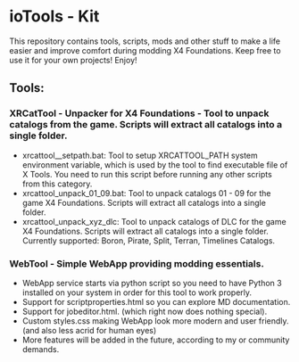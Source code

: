 # ioTools - Kit

This repository contains tools, scripts, mods and other stuff to make a life easier and improve comfort during modding X4 Foundations. Keep free to use it for your own projects! Enjoy!

## Tools:

### XRCatTool - Unpacker for X4 Foundations - Tool to unpack catalogs from the game. Scripts will extract all catalogs into a single folder.

- xrcattool__setpath.bat: Tool to setup XRCATTOOL_PATH system environment variable, which is used by the tool to find executable file of X Tools. You need to run this script before running any other scripts from this category.
- xrcattool_unpack_01_09.bat: Tool to unpack catalogs 01 - 09 for the game X4 Foundations. Scripts will extract all catalogs into a single folder.
- xrcattool_unpack_xyz_dlc: Tool to unpack catalogs of DLC for the game X4 Foundations. Scripts will extract all catalogs into a single folder.
Currently supported: Boron, Pirate, Split, Terran, Timelines Catalogs.

### WebTool - Simple WebApp providing modding essentials.

- WebApp service starts via python script so you need to have Python 3 installed on your system in order for this tool to work properly.
- Support for scriptproperties.html so you can explore MD documentation.
- Support for jobeditor.html. (which right now does nothing special).
- Custom styles.css making WebApp look more modern and user friendly. (and also less acrid for human eyes)
- More features will be added in the future, according to my or community demands.